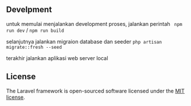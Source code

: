 ## Develpment
untuk memulai menjalankan development proses, jalankan perintah ``` npm run dev``` / ```npm run build```

selanjutnya jalankan migraion database dan seeder
```php artisan migrate::fresh --seed```

terakhir jalankan aplikasi web server local

## License

The Laravel framework is open-sourced software licensed under the [MIT license](https://opensource.org/licenses/MIT).
